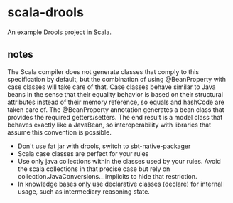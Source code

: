 # scala-drools
An example Drools project in Scala.

## notes

The Scala compiler does not generate classes that comply to this specification by default, but the combination of using @BeanProperty with case classes will take care of that. 
Case classes behave similar to Java beans in the sense that their equality behavior is based on their structural attributes instead of their memory reference, so equals and 
hashCode are taken care of. 
The @BeanProperty annotation generates a bean class that provides the required getters/setters. 
The end result is a model class that behaves exactly like a JavaBean, so interoperability with libraries that assume this convention is possible.

- Don't use fat jar with drools, switch to sbt-native-packager
- Scala case classes are perfect for your rules
- Use only java collections within the classes used by your rules. Avoid the scala collections in that precise case but rely on collection.JavaConversions._ implicits to hide that restriction.
- In knowledge bases only use declarative classes (declare) for internal usage, such as intermediary reasoning state.
